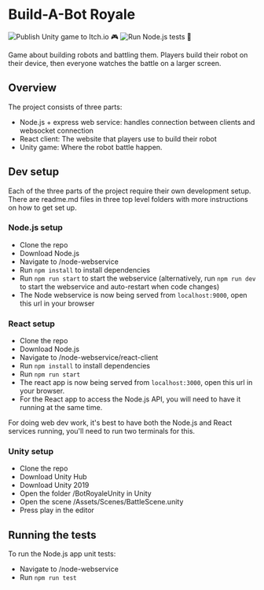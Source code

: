 # Build-A-Bot Royale

![Publish Unity game to Itch.io 🎮](https://github.com/sfusurge/build-a-bot-royale/workflows/Publish%20Unity%20game%20to%20Itch.io%20%F0%9F%8E%AE/badge.svg)
![Run Node.js tests 🧪](https://github.com/sfusurge/build-a-bot-royale/workflows/Run%20Node.js%20tests%20%F0%9F%A7%AA/badge.svg)

Game about building robots and battling them. 
Players build their robot on their device, then everyone watches the battle on a larger screen.

## Overview
The project consists of three parts:
* Node.js + express web service: handles connection between clients and websocket connection
* React client: The website that players use to build their robot
* Unity game: Where the robot battle happen.

## Dev setup
Each of the three parts of the project require their own development setup. There are readme.md files in three top level folders with more instructions on how to get set up.

### Node.js setup
* Clone the repo
* Download Node.js
* Navigate to /node-webservice
* Run `npm install` to install dependencies
* Run `npm run start` to start the webservice (alternatively, run `npm run dev` to start the webservice and auto-restart when code changes)
* The Node webservice is now being served from `localhost:9000`, open this url in your browser

### React setup
* Clone the repo
* Download Node.js
* Navigate to /node-webservice/react-client
* Run `npm install` to install dependencies
* Run `npm run start`
* The react app is now being served from `localhost:3000`, open this url in your browser.
* For the React app to access the Node.js API, you will need to have it running at the same time.

For doing web dev work, it's best to have both the Node.js and React services running, you'll need to run two terminals for this.

### Unity setup
* Clone the repo
* Download Unity Hub
* Download Unity 2019
* Open the folder /BotRoyaleUnity in Unity
* Open the scene /Assets/Scenes/BattleScene.unity
* Press play in the editor

## Running the tests
To run the Node.js app unit tests:
* Navigate to /node-webservice
* Run `npm run test`
